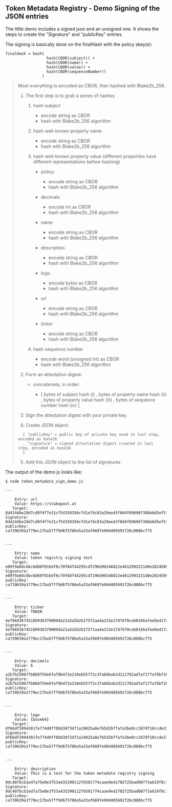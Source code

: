 ## Token Metadata Registry - Demo Signing of the JSON entries

The little demo includes a signed json and an unsigned one. It shows the steps to create the "Signature" and "publicKey" entries.

The signing is basically done on the finalHash with the policy skey(s):

```
finalHash = hash(
                  hash(CBOR(subject)) + 
                  hash(CBOR(name)) + 
                  hash(CBOR(value)) + 
                  hash(CBOR(sequenceNumber))
                )
```

> Most everything is encoded as CBOR, then hashed with Blake2b_256.
> 
> 1. The first step is to grab a series of hashes
>    
>    1. hash subject
>       
>       * encode string as CBOR
>       * hash with Blake2b_256 algorithm
>    2. hash well-known property name
>       
>       * encode string as CBOR
>       * hash with Blake2b_256 algorithm
>    3. hash well-known property value (different properties have different representations before hashing)
>       
>       * policy:
>         
>         * encode string as CBOR
>         * hash with Blake2b_256 algorithm
>       * decimals
>         
>         * encode int as CBOR
>         * hash with Blake2b_256 algorithm
>       * name
>         
>         * encode string as CBOR
>         * hash with Blake2b_256 algorithm
>       * description
>         
>         * encode string as CBOR
>         * hash with Blake2b_256 algorithm
>       * logo
>         
>         * encode bytes as CBOR
>         * hash with Blake2b_256 algorithm
>       * url
>         
>         * encode string as CBOR
>         * hash with Blake2b_256 algorithm
>       * ticker
>         
>         * encode string as CBOR
>         * hash with Blake2b_256 algorithm
>    4. hash sequence number
>       
>       * encode word (unsigned int) as CBOR
>       * hash with Blake2b_256 algorithm
> 2. Form an attestation digest:
>    
>    * concatenate, in order:
>      
>      * [ bytes of subject hash (i)
>        , bytes of property name hash (ii)
>        , bytes of property value hash (iii)
>        , bytes of sequence number hash (iv)
>        ]
> 3. Sign the attestation digest with your private key.
> 4. Create JSON object:
> 
> ```
>   { "publicKey" = public key of private key used in last step, encoded as base16
>   , "signature" = signed attestation digest created in last step, encoded as base16
>   }
> ```
> 
> 5. Add this JSON object to the list of signatures

The output of the demo js looks like:

``` console
$ node token_metadata_sign_demo.js

---

    Entry: url
    Value: https://stakepool.at
   Target: 8d4244be28d7cd0f4f7e31cf54350356cfd1e7dc83a29ee43f8d4f69696f30bb6d5ef5f5a5032e2369b92e3572318960467f674ecc01fad1158eb2c958f52107
Signature: 8d4244be28d7cd0f4f7e31cf54350356cfd1e7dc83a29ee43f8d4f69696f30bb6d5ef5f5a5032e2369b92e3572318960467f674ecc01fad1158eb2c958f52107
publicKey: ca739639a1f79ec17ba57ff9d675f86e5a33af6697e90d405691f26c088bcf75


---

    Entry: name
    Value: token registry signing test
   Target: e09f9a0dcbbc6d60f016df8c70f84f44295cd7296d96546022e4612993221d0e2024509bac90834ba6ee605022b2ff93c32ffb5ee0e93f86818a94c61476b807
Signature: e09f9a0dcbbc6d60f016df8c70f84f44295cd7296d96546022e4612993221d0e2024509bac90834ba6ee605022b2ff93c32ffb5ee0e93f86818a94c61476b807
publicKey: ca739639a1f79ec17ba57ff9d675f86e5a33af6697e90d405691f26c088bcf75


---

    Entry: ticker
    Value: TOKEN
   Target: 4ef86936745189936379009da21a5a5b2b17571aa4a153e17d76f0ceb0166afee9a417ac0e18f8b4504c4270637c3ece9cd3335150976b61395d3a4a8626e305
Signature: 4ef86936745189936379009da21a5a5b2b17571aa4a153e17d76f0ceb0166afee9a417ac0e18f8b4504c4270637c3ece9cd3335150976b61395d3a4a8626e305
publicKey: ca739639a1f79ec17ba57ff9d675f86e5a33af6697e90d405691f26c088bcf75


---

    Entry: decimals
    Value: 6
   Target: a2b7b25067fb868f59e6faf9b4f1e210eb557f2c3fab6bab2d111702ad7af17faf6bf28ba3880ab2ce4833f3f98028e32adad4d99d2338bb0f7b10e863838a0f
Signature: a2b7b25067fb868f59e6faf9b4f1e210eb557f2c3fab6bab2d111702ad7af17faf6bf28ba3880ab2ce4833f3f98028e32adad4d99d2338bb0f7b10e863838a0f
publicKey: ca739639a1f79ec17ba57ff9d675f86e5a33af6697e90d405691f26c088bcf75


---

    Entry: logo
    Value: {base64}
   Target: df66df3994301fe774d0ff0b838f3df1a19025a8e7b5d2bffafa3be0cc3d7df10ccde371ca74200df2dde3d1fbebbe5902c141afa346a9a6652f3a2e8fba2607
Signature: df66df3994301fe774d0ff0b838f3df1a19025a8e7b5d2bffafa3be0cc3d7df10ccde371ca74200df2dde3d1fbebbe5902c141afa346a9a6652f3a2e8fba2607
publicKey: ca739639a1f79ec17ba57ff9d675f86e5a33af6697e90d405691f26c088bcf75


---

    Entry: description
    Value: This is a test for the token metadata registry signing
   Target: 9dc407bcb1ed7a75e0e3f53a435390112f6501774caae9ed1f02725bad00773a619f8c10f1d3d1d189458565bf45d3f580505a4ca5752f0e73649892615f3503
Signature: 9dc407bcb1ed7a75e0e3f53a435390112f6501774caae9ed1f02725bad00773a619f8c10f1d3d1d189458565bf45d3f580505a4ca5752f0e73649892615f3503
publicKey: ca739639a1f79ec17ba57ff9d675f86e5a33af6697e90d405691f26c088bcf75


```
